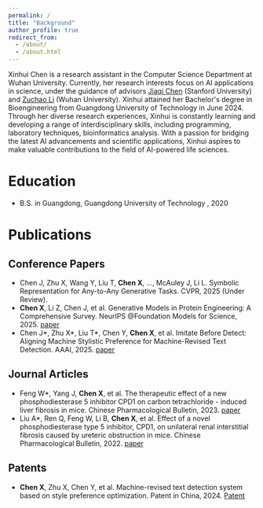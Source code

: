 ```yaml
---
permalink: /
title: "Background"
author_profile: true
redirect_from: 
  - /about/
  - /about.html
---
```


Xinhui Chen is a research assistant in the Computer Science Department at Wuhan University. Currently, her research interests focus on AI applications in science, under the guidance of advisors [Jiaqi Chen](https://scholar.google.cz/citations?hl=zh-CN&user=Au_y5poAAAAJ) (Stanford University) and [Zuchao Li](https://scholar.google.cz/citations?hl=zh-CN&user=PyzBf5oAAAAJ) (Wuhan University). Xinhui attained her Bachelor's degree in Bioengineering from Guangdong University of Technology in June 2024. Through her diverse research experiences, Xinhui is constantly learning and developing a range of interdisciplinary skills, including programming, laboratory techniques, bioinformatics analysis. With a passion for bridging the latest AI advancements and scientific applications, Xinhui aspires to make valuable contributions to the field of AI-powered life sciences.

Education
======
* B.S. in Guangdong, Guangdong University of Technology
, 2020

Publications
======

Conference Papers
-------
* Chen J, Zhu X, Wang Y, Liu T, **Chen X**, ..., McAuley J, Li L. Symbolic Representation for Any-to-Any Generative Tasks. CVPR, 2025 (Under Review).
* **Chen X**, Li Z, Chen J, et al. Generative Models in Protein Engineering: A Comprehensive Survey. NeurIPS @Foundation Models for Science, 2025. [paper](https://openreview.net/forum?id=Xc7l84S0Ao)
* Chen J*, Zhu X*, Liu T*, Chen Y, **Chen X**, et al. Imitate Before Detect: Aligning Machine Stylistic Preference for Machine-Revised Text Detection. AAAI, 2025. [paper](http:/)

Journal Articles
-------
* Feng W*, Yang J, **Chen X**, et al. The therapeutic effect of a new phosphodiesterase 5 inhibitor CPD1 on carbon tetrachloride - induced liver fibrosis in mice. Chinese Pharmacological Bulletin, 2023. [paper]([http:/](https://kns.cnki.net/kcms2/article/abstract?v=3uoqIhG8C44YLTlOAiTRKibYlV5Vjs7ioT0BO4yQ4m_mOgeS2ml3UKGWMbhF-o4lZR6dkdsqtvXI-yhS9T_OEtMy4FbUgCma&uniplatform=NZKPT))
* Liu A*, Ren Q, Feng W, Li B, **Chen X**, et al. Effect of a novel phosphodiesterase type 5 inhibitor, CPD1, on unilateral renal interstitial fibrosis caused by ureteric obstruction in mice. Chinese Pharmacological Bulletin, 2022. [paper](https://kns.cnki.net/kcms/detail//34.1086.R.20221209.1428.030.html)

Patents
-------
* **Chen X**, Zhu X, Chen Y, et al. Machine-revised text detection system based on style preference optimization. Patent in China, 2024. [Patent](http:/)
